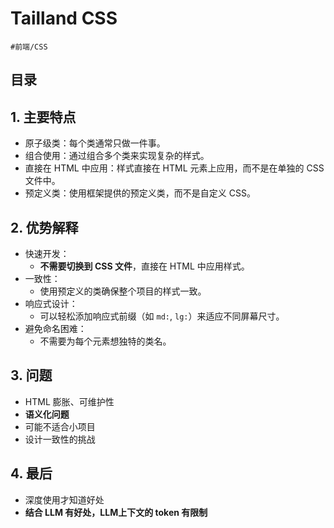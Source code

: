 
# Tailland CSS


`#前端/CSS` 


## 目录
<!-- toc -->
 ## 1. 主要特点 

- 原子级类：每个类通常只做一件事。
- 组合使用：通过组合多个类来实现复杂的样式。
- 直接在 HTML 中应用：样式直接在 HTML 元素上应用，而不是在单独的 CSS 文件中。
- 预定义类：使用框架提供的预定义类，而不是自定义 CSS。

## 2. 优势解释

- 快速开发：
	- **不需要切换到 CSS 文件**，直接在 HTML 中应用样式。
- 一致性：
	- 使用预定义的类确保整个项目的样式一致。
- 响应式设计：
	- 可以轻松添加响应式前缀（如 `md:`, `lg:`）来适应不同屏幕尺寸。
- 避免命名困难：
	- 不需要为每个元素想独特的类名。

## 3. 问题

- HTML 膨胀、可维护性
- **语义化问题**
- 可能不适合小项目
- 设计一致性的挑战

## 4. 最后

- 深度使用才知道好处
- **结合 LLM 有好处，LLM上下文的 token 有限制**